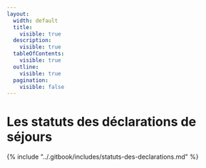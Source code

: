 ```yaml
---
layout:
  width: default
  title:
    visible: true
  description:
    visible: true
  tableOfContents:
    visible: true
  outline:
    visible: true
  pagination:
    visible: false
---
```


# Les statuts des déclarations de séjours

{% include "../.gitbook/includes/statuts-des-declarations.md" %}

